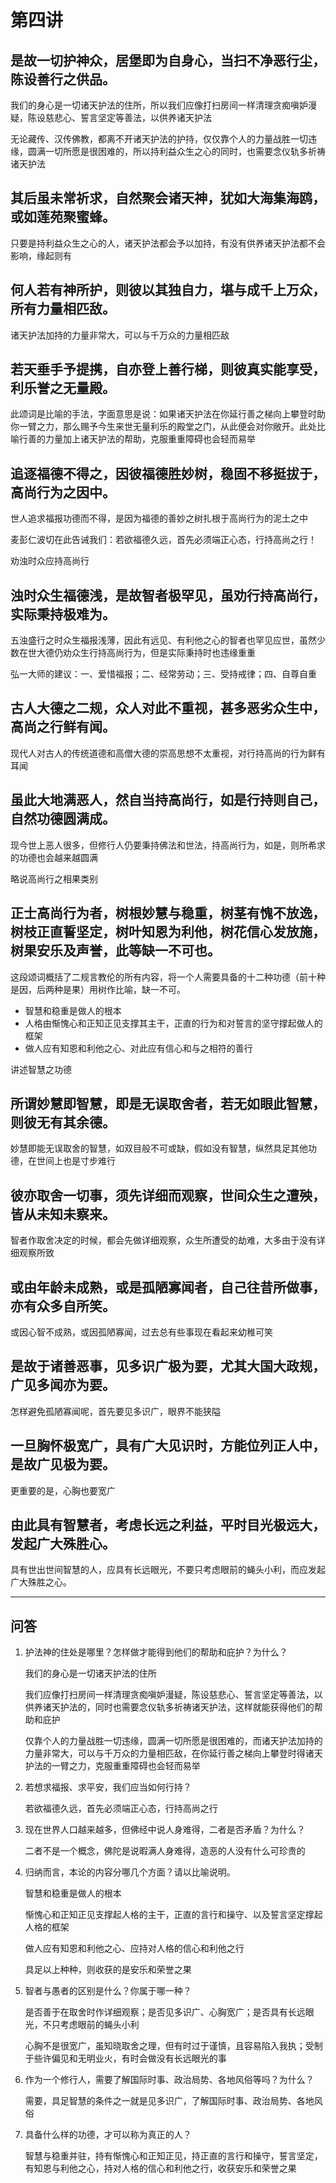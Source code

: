 # 第四讲

## 是故一切护神众，居堡即为自身心，当扫不净恶行尘，陈设善行之供品。
我们的身心是一切诸天护法的住所，所以我们应像打扫房间一样清理贪痴嗔妒漫疑，陈设慈悲心、誓言坚定等善法，以供养诸天护法

无论藏传、汉传佛教，都离不开诸天护法的护持，仅仅靠个人的力量战胜一切违缘，圆满一切所愿是很困难的，所以持利益众生之心的同时，也需要念仪轨多祈祷诸天护法

## 其后虽未常祈求，自然聚会诸天神，犹如大海集海鸥，或如莲苑聚蜜蜂。
只要是持利益众生之心的人，诸天护法都会予以加持，有没有供养诸天护法都不会影响，缘起则有

## 何人若有神所护，则彼以其独自力，堪与成千上万众，所有力量相匹敌。
诸天护法加持的力量非常大，可以与千万众的力量相匹敌

## 若天垂手予提携，自亦登上善行梯，则彼真实能享受，利乐誉之无量殿。
此颂词是比喻的手法，字面意思是说：如果诸天护法在你延行善之梯向上攀登时助你一臂之力，那么赐予今生来世无量利乐的殿堂之门，从此便会对你敞开。此处比喻行善的力量加上诸天护法的帮助，克服重重障碍也会轻而易举

## 追逐福德不得之，因彼福德胜妙树，稳固不移挺拔于，高尚行为之因中。
世人追求福报功德而不得，是因为福德的善妙之树扎根于高尚行为的泥土之中

麦彭仁波切在此告诫我们：若欲福德久远，首先必须端正心态，行持高尚之行！

劝浊时众应持高尚行
## 浊时众生福德浅，是故智者极罕见，虽劝行持高尚行，实际秉持极难为。
五浊盛行之时众生福报浅薄，因此有远见、有利他之心的智者也罕见应世，虽然少数在世大德仍劝众生行持高尚行为，但是实际秉持时也违缘重重

弘一大师的建议：一、爱惜福报；二、经常劳动；三、受持戒律；四、自尊自重

## 古人大德之二规，众人对此不重视，甚多恶劣众生中，高尚之行鲜有闻。
现代人对古人的传统道德和高僧大德的崇高思想不太重视，对行持高尚的行为鲜有耳闻

## 虽此大地满恶人，然自当持高尚行，如是行持则自己，自然功德圆满成。
现今世上恶人很多，但修行人仍要秉持佛法和世法，持高尚行为，如是，则所希求的功德也会越来越圆满

略说高尚行之相果类别
## 正士高尚行为者，树根妙慧与稳重，树茎有愧不放逸，树枝正直誓坚定，树叶知恩为利他，树花信心发放施，树果安乐及声誉，此等缺一不可也。
这段颂词概括了二规言教伦的所有内容，将一个人需要具备的十二种功德（前十种是因，后两种是果）用树作比喻，缺一不可。
- 智慧和稳重是做人的根本
- 人格由惭愧心和正知正见支撑其主干，正直的行为和对誓言的坚守撑起做人的框架
- 做人应有知恩和利他之心、对此应有信心和与之相符的善行

讲述智慧之功德
## 所谓妙慧即智慧，即是无误取舍者，若无如眼此智慧，则彼无有其余德。
妙慧即能无误取舍的智慧，如双目般不可或缺，假如没有智慧，纵然具足其他功德，在世间上也是寸步难行

## 彼亦取舍一切事，须先详细而观察，世间众生之遭殃，皆从未知未察来。
智者作取舍决定的时候，都会先做详细观察，众生所遭受的劫难，大多由于没有详细观察所致

## 或由年龄未成熟，或是孤陋寡闻者，自己往昔所做事，亦有众多自所笑。
或因心智不成熟，或因孤陋寡闻，过去总有些事现在看起来幼稚可笑

## 是故于诸善恶事，见多识广极为要，尤其大国大政规，广见多闻亦为要。
怎样避免孤陋寡闻呢，首先要见多识广，眼界不能狭隘

## 一旦胸怀极宽广，具有广大见识时，方能位列正人中，是故广见极为要。
更重要的是，心胸也要宽广

## 由此具有智慧者，考虑长远之利益，平时目光极远大，发起广大殊胜心。
具有世出世间智慧的人，应具有长远眼光，不要只考虑眼前的蝇头小利，而应发起广大殊胜之心。

----------------------------------------------------

## 问答
1. 护法神的住处是哪里？怎样做才能得到他们的帮助和庇护？为什么？

    我们的身心是一切诸天护法的住所
    
    我们应像打扫房间一样清理贪痴嗔妒漫疑，陈设慈悲心、誓言坚定等善法，以供养诸天护法的，同时也需要念仪轨多祈祷诸天护法，这样就能获得他们的帮助和庇护
    
    仅靠个人的力量战胜一切违缘，圆满一切所愿是很困难的，而诸天护法加持的力量非常大，可以与千万众的力量相匹敌，在你延行善之梯向上攀登时得诸天护法的一臂之力，克服重重障碍也会轻而易举
    
2. 若想求福报、求平安，我们应当如何行持？

    若欲福德久远，首先必须端正心态，行持高尚之行
    
3. 现在世界人口越来越多，但佛经中说人身难得，二者是否矛盾？为什么？

    二者不是一个概念，佛陀是说暇满人身难得，造恶的人没有什么可珍贵的
    
4. 归纳而言，本论的内容分哪几个方面？请以比喻说明。

    智慧和稳重是做人的根本
    
    惭愧心和正知正见支撑起人格的主干，正直的言行和操守、以及誓言坚定撑起人格的框架
    
    做人应有知恩和利他之心、应持对人格的信心和利他之行
    
    具足以上种种，则收获的是安乐和荣誉之果

5. 智者与愚者的区别是什么？你属于哪一种？

    是否善于在取舍时作详细观察；是否见多识广、心胸宽广；是否具有长远眼光，不只考虑眼前的蝇头小利
    
    心胸不是很宽广，虽知晓取舍之理，但有时过于谨慎，且容易陷入我执；受制于些许偏见和无明业火，有时会做没有长远眼光的事
    
6. 作为一个修行人，需要了解国际时事、政治局势、各地风俗等吗？为什么？

    需要，具足智慧的条件之一就是见多识广，了解国际时事、政治局势、各地风俗
    
7. 具备什么样的功德，才可以称为真正的人？

    智慧与稳重并驻，持有惭愧心和正知正见，持正直的言行和操守，誓言坚定，有知恩与利他之心，持对人格的信心和利他之行，收获安乐和荣誉之果